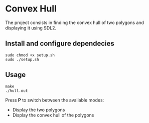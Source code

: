 # Convex Hull

The project consists in finding the convex hull of two polygons and displaying it using SDL2.

## Install and configure dependecies

    sudo chmod +x setup.sh
    sudo ./setup.sh

## Usage

    make
    ./hull.out

Press **P** to switch between the available modes:
- Display the two polygons
- Display the convex hull of the polygons
